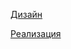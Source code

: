 [Дизайн](https://www.uidesigndaily.com/posts/sketch-sign-in-modal-pop-up-log-card-authentication-day-1106)

[Реализация](https://focused-khorana-6c2795.netlify.app/)
